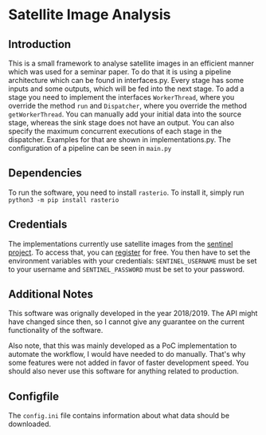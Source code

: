 # Satellite Image Analysis
## Introduction
This is a small framework to analyse satellite images in an efficient manner which was used for a seminar paper. To do that it is using a pipeline architecture which can be found in interfaces.py. Every stage has some inputs and some outputs, which will be fed into the next stage. To add a stage you need to implement the interfaces `WorkerThread`, where you override the method `run` and `Dispatcher`, where you override the method `getWorkerThread`. You can manually add your initial data into the source stage, whereas the sink stage does not have an output. You can also specify the maximum concurrent executions of each stage in the dispatcher. Examples for that are shown in implementations.py. The configuration of a pipeline can be seen in `main.py`

## Dependencies
To run the software, you need to install `rasterio`. To install it, simply run `python3 -m pip install rasterio`

## Credentials
The implementations currently use satellite images from the [sentinel project](https://sentinels.copernicus.eu/web/sentinel/home). To access that, you can [register](https://scihub.copernicus.eu/dhus/#/self-registration) for free. You then have to set the environment variables with your credentials: `SENTINEL_USERNAME` must be set to your username and `SENTINEL_PASSWORD` must be set to your password.

## Additional Notes
This software was orignally developed in the year 2018/2019. The API might have changed since then, so I cannot give any guarantee on the current functionality of the software.

Also note, that this was mainly developed as a PoC implementation to automate the workflow, I would have needed to do manually. That's why some features were not added in favor of faster development speed. You should also never use this software for anything related to production.

## Configfile
The `config.ini` file contains information about what data should be downloaded.
